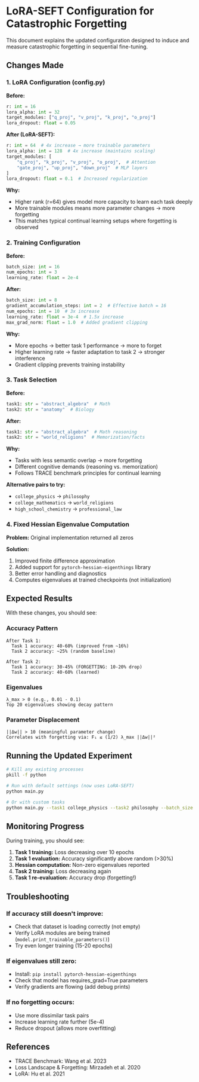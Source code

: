 # LoRA-SEFT Configuration for Catastrophic Forgetting

This document explains the updated configuration designed to induce and measure catastrophic forgetting in sequential fine-tuning.

## Changes Made

### 1. **LoRA Configuration** (config.py)

**Before:**
```python
r: int = 16
lora_alpha: int = 32
target_modules: ["q_proj", "v_proj", "k_proj", "o_proj"]
lora_dropout: float = 0.05
```

**After (LoRA-SEFT):**
```python
r: int = 64  # 4x increase → more trainable parameters
lora_alpha: int = 128  # 4x increase (maintains scaling)
target_modules: [
    "q_proj", "k_proj", "v_proj", "o_proj",  # Attention
    "gate_proj", "up_proj", "down_proj"  # MLP layers
]
lora_dropout: float = 0.1  # Increased regularization
```

**Why:**
- Higher rank (r=64) gives model more capacity to learn each task deeply
- More trainable modules means more parameter changes → more forgetting
- This matches typical continual learning setups where forgetting is observed

### 2. **Training Configuration**

**Before:**
```python
batch_size: int = 16
num_epochs: int = 3
learning_rate: float = 2e-4
```

**After:**
```python
batch_size: int = 8
gradient_accumulation_steps: int = 2  # Effective batch = 16
num_epochs: int = 10  # 3x increase
learning_rate: float = 3e-4  # 1.5x increase
max_grad_norm: float = 1.0  # Added gradient clipping
```

**Why:**
- More epochs → better task 1 performance → more to forget
- Higher learning rate → faster adaptation to task 2 → stronger interference
- Gradient clipping prevents training instability

### 3. **Task Selection**

**Before:**
```python
task1: str = "abstract_algebra"  # Math
task2: str = "anatomy"  # Biology
```

**After:**
```python
task1: str = "abstract_algebra"  # Math reasoning
task2: str = "world_religions"  # Memorization/facts
```

**Why:**
- Tasks with less semantic overlap → more forgetting
- Different cognitive demands (reasoning vs. memorization)
- Follows TRACE benchmark principles for continual learning

**Alternative pairs to try:**
- `college_physics` → `philosophy`
- `college_mathematics` → `world_religions`
- `high_school_chemistry` → `professional_law`

### 4. **Fixed Hessian Eigenvalue Computation**

**Problem:** Original implementation returned all zeros

**Solution:**
1. Improved finite difference approximation
2. Added support for `pytorch-hessian-eigenthings` library
3. Better error handling and diagnostics
4. Computes eigenvalues at trained checkpoints (not initialization)

## Expected Results

With these changes, you should see:

### Accuracy Pattern
```
After Task 1:
  Task 1 accuracy: 40-60% (improved from ~16%)
  Task 2 accuracy: ~25% (random baseline)

After Task 2:
  Task 1 accuracy: 30-45% (FORGETTING: 10-20% drop)
  Task 2 accuracy: 40-60% (learned)
```

### Eigenvalues
```
λ_max > 0 (e.g., 0.01 - 0.1)
Top 20 eigenvalues showing decay pattern
```

### Parameter Displacement
```
||Δw|| > 10 (meaningful parameter change)
Correlates with forgetting via: F₁ ≤ (1/2) λ_max ||Δw||²
```

## Running the Updated Experiment

```bash
# Kill any existing processes
pkill -f python

# Run with default settings (now uses LoRA-SEFT)
python main.py

# Or with custom tasks
python main.py --task1 college_physics --task2 philosophy --batch_size 8 --num_epochs 10
```

## Monitoring Progress

During training, you should see:
1. **Task 1 training:** Loss decreasing over 10 epochs
2. **Task 1 evaluation:** Accuracy significantly above random (>30%)
3. **Hessian computation:** Non-zero eigenvalues reported
4. **Task 2 training:** Loss decreasing again
5. **Task 1 re-evaluation:** Accuracy drop (forgetting!)

## Troubleshooting

### If accuracy still doesn't improve:
- Check that dataset is loading correctly (not empty)
- Verify LoRA modules are being trained (`model.print_trainable_parameters()`)
- Try even longer training (15-20 epochs)

### If eigenvalues still zero:
- Install: `pip install pytorch-hessian-eigenthings`
- Check that model has requires_grad=True parameters
- Verify gradients are flowing (add debug prints)

### If no forgetting occurs:
- Use more dissimilar task pairs
- Increase learning rate further (5e-4)
- Reduce dropout (allows more overfitting)

## References

- TRACE Benchmark: Wang et al. 2023
- Loss Landscape & Forgetting: Mirzadeh et al. 2020
- LoRA: Hu et al. 2021
